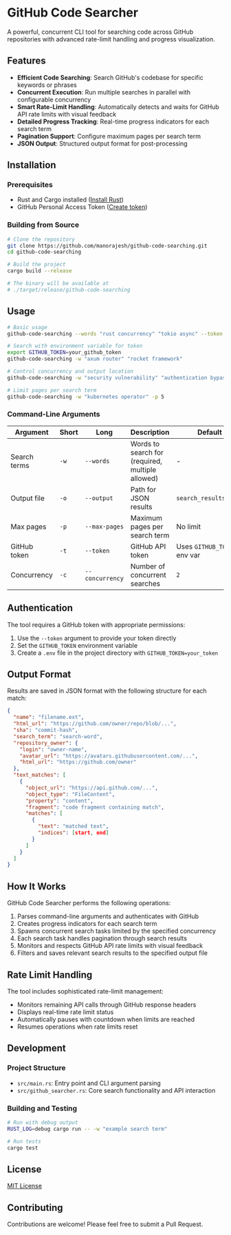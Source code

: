 # GitHub Code Searcher

A powerful, concurrent CLI tool for searching code across GitHub repositories with advanced rate-limit handling and progress visualization.

## Features

- **Efficient Code Searching**: Search GitHub's codebase for specific keywords or phrases
- **Concurrent Execution**: Run multiple searches in parallel with configurable concurrency
- **Smart Rate-Limit Handling**: Automatically detects and waits for GitHub API rate limits with visual feedback
- **Detailed Progress Tracking**: Real-time progress indicators for each search term
- **Pagination Support**: Configure maximum pages per search term
- **JSON Output**: Structured output format for post-processing

## Installation

### Prerequisites

- Rust and Cargo installed ([Install Rust](https://www.rust-lang.org/tools/install))
- GitHub Personal Access Token ([Create token](https://github.com/settings/tokens))

### Building from Source

```bash
# Clone the repository
git clone https://github.com/manorajesh/github-code-searching.git
cd github-code-searching

# Build the project
cargo build --release

# The binary will be available at
# ./target/release/github-code-searching
```

## Usage

```bash
# Basic usage
github-code-searching --words "rust concurrency" "tokio async" --token YOUR_GITHUB_TOKEN

# Search with environment variable for token
export GITHUB_TOKEN=your_github_token
github-code-searching -w "axum router" "rocket framework"

# Control concurrency and output location
github-code-searching -w "security vulnerability" "authentication bypass" -c 3 -o security_findings.json

# Limit pages per search term
github-code-searching -w "kubernetes operator" -p 5
```

### Command-Line Arguments

| Argument     | Short | Long            | Description                                      | Default                     |
| ------------ | ----- | --------------- | ------------------------------------------------ | --------------------------- |
| Search terms | `-w`  | `--words`       | Words to search for (required, multiple allowed) | -                           |
| Output file  | `-o`  | `--output`      | Path for JSON results                            | `search_results.json`       |
| Max pages    | `-p`  | `--max-pages`   | Maximum pages per search term                    | No limit                    |
| GitHub token | `-t`  | `--token`       | GitHub API token                                 | Uses `GITHUB_TOKEN` env var |
| Concurrency  | `-c`  | `--concurrency` | Number of concurrent searches                    | `2`                         |

## Authentication

The tool requires a GitHub token with appropriate permissions:

1. Use the `--token` argument to provide your token directly
2. Set the `GITHUB_TOKEN` environment variable
3. Create a `.env` file in the project directory with `GITHUB_TOKEN=your_token`

## Output Format

Results are saved in JSON format with the following structure for each match:

```json
{
  "name": "filename.ext",
  "html_url": "https://github.com/owner/repo/blob/...",
  "sha": "commit-hash",
  "search_term": "search-word",
  "repository_owner": {
    "login": "owner-name",
    "avatar_url": "https://avatars.githubusercontent.com/...",
    "html_url": "https://github.com/owner"
  },
  "text_matches": [
    {
      "object_url": "https://api.github.com/...",
      "object_type": "FileContent",
      "property": "content",
      "fragment": "code fragment containing match",
      "matches": [
        {
          "text": "matched text",
          "indices": [start, end]
        }
      ]
    }
  ]
}
```

## How It Works

GitHub Code Searcher performs the following operations:

1. Parses command-line arguments and authenticates with GitHub
2. Creates progress indicators for each search term
3. Spawns concurrent search tasks limited by the specified concurrency
4. Each search task handles pagination through search results
5. Monitors and respects GitHub API rate limits with visual feedback
6. Filters and saves relevant search results to the specified output file

## Rate Limit Handling

The tool includes sophisticated rate-limit management:

- Monitors remaining API calls through GitHub response headers
- Displays real-time rate limit status
- Automatically pauses with countdown when limits are reached
- Resumes operations when rate limits reset

## Development

### Project Structure

- `src/main.rs`: Entry point and CLI argument parsing
- `src/github_searcher.rs`: Core search functionality and API interaction

### Building and Testing

```bash
# Run with debug output
RUST_LOG=debug cargo run -- -w "example search term"

# Run tests
cargo test
```

## License

[MIT License](LICENSE)

## Contributing

Contributions are welcome! Please feel free to submit a Pull Request.
